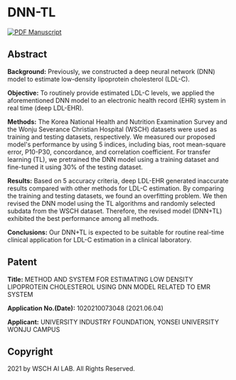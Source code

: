 # DNN-TL

[![PDF Manuscript](https://img.shields.io/badge/manuscript-PDF-blue.svg)](https://pubmed.ncbi.nlm.nih.gov/34342586/)

## Abstract
**Background:** Previously, we constructed a deep neural network (DNN) model to estimate low-density lipoprotein cholesterol (LDL-C).

**Objective:** To routinely provide estimated LDL-C levels, we applied the aforementioned DNN model to an electronic health record (EHR) system in real time (deep LDL-EHR).

**Methods:** The Korea National Health and Nutrition Examination Survey and the Wonju Severance Christian Hospital (WSCH) datasets were used as training and testing datasets, respectively. We measured our proposed model's performance by using 5 indices, including bias, root mean-square error, P10-P30, concordance, and correlation coefficient. For transfer learning (TL), we pretrained the DNN model using a training dataset and fine-tuned it using 30% of the testing dataset.

**Results:** Based on 5 accuracy criteria, deep LDL-EHR generated inaccurate results compared with other methods for LDL-C estimation. By comparing the training and testing datasets, we found an overfitting problem. We then revised the DNN model using the TL algorithms and randomly selected subdata from the WSCH dataset. Therefore, the revised model (DNN+TL) exhibited the best performance among all methods.

**Conclusions:** Our DNN+TL is expected to be suitable for routine real-time clinical application for LDL-C estimation in a clinical laboratory.

## Patent
**Title:** METHOD AND SYSTEM FOR ESTIMATING LOW DENSITY LIPOPROTEIN CHOLESTEROL USING DNN MODEL RELATED TO EMR SYSTEM

**Application No.(Date):** 1020210073048 (2021.06.04)

**Applicant:** UNIVERSITY INDUSTRY FOUNDATION, YONSEI UNIVERSITY WONJU CAMPUS

## Copyright
2021 by WSCH AI LAB. All Rights Reserved.
